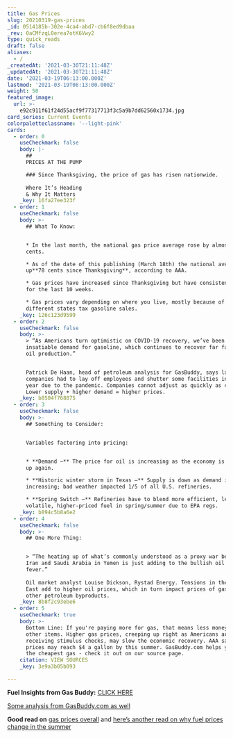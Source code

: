 ```yaml
---
title: Gas Prices
slug: 20210319-gas-prices
_id: 0514185b-302e-4ca4-abd7-cb6f8ed9dbaa
_rev: 0aCMfzqL0erea7otK6Vwy2
type: quick_reads
draft: false
aliases:
  - /
_createdAt: '2021-03-30T21:11:48Z'
_updatedAt: '2021-03-30T21:11:48Z'
date: '2021-03-19T06:13:00.000Z'
lastmod: '2021-03-19T06:13:00.000Z'
weight: 50
featured_image:
  url: >-
    e92c911f61f24d55acf9f77317713f3c5a9b7dd62560x1734.jpg
card_series: Current Events
colorpaletteclassname: '--light-pink'
cards:
  - order: 0
    useCheckmark: false
    body: |-
      ##   
      PRICES AT THE PUMP

      ### Since Thanksgiving, the price of gas has risen nationwide.  
        
      Where It’s Heading  
      & Why It Matters
    _key: 16fa27ee323f
  - order: 1
    useCheckmark: false
    body: >-
      ## What To Know:


      * In the last month, the national gas price average rose by almost 40
      cents.

      * As of the date of this publishing (March 18th) the national average is
      up**78 cents since Thanksgiving**, according to AAA.

      * Gas prices have increased since Thanksgiving but have consistently risen
      for the last 10 weeks.

      * Gas prices vary depending on where you live, mostly because of the way
      different states tax gasoline sales.
    _key: 126c123d9599
  - order: 2
    useCheckmark: false
    body: >-
      > “As Americans turn optimistic on COVID-19 recovery, we’ve been seeing
      insatiable demand for gasoline, which continues to recover far faster than
      oil production.”


      Patrick De Haan, head of petroleum analysis for GasBuddy, says large oil
      companies had to lay off employees and shutter some facilities in the last
      year due to the pandemic. Companies cannot adjust as quickly as consumers.
      Lower supply + higher demand = higher prices.
    _key: b8504f768875
  - order: 3
    useCheckmark: false
    body: >-
      ## Something to Consider:


      Variables factoring into pricing:


      * **Demand –** The price for oil is increasing as the economy is heating
      up again.

      * **Historic winter storm in Texas –** Supply is down as demand is
      increasing; bad weather impacted 1/5 of all U.S. refineries.

      * **Spring Switch –** Refineries have to blend more efficient, less
      volatile, higher-priced fuel in spring/summer due to EPA regs.
    _key: b894c5b8a6e2
  - order: 4
    useCheckmark: false
    body: >-
      ## One More Thing:


      > “The heating up of what’s commonly understood as a proxy war between
      Iran and Saudi Arabia in Yemen is just adding to the bullish oil price
      fever.”  
        
      Oil market analyst Louise Dickson, Rystad Energy. Tensions in the Middle
      East add to higher oil prices, which in turn impact prices of gasoline and
      other petroleum byproducts.
    _key: 8b8f2c93ebe6
  - order: 5
    useCheckmark: true
    body: >-
      Bottom Line: If you're paying more for gas, that means less money for
      other items. Higher gas prices, creeping up right as Americans are
      receiving stimulus checks, may slow the economic recovery. AAA says gas
      prices may reach $4 a gallon by this summer. GasBuddy.com helps you find
      the cheapest gas - check it out on our source page.
    citation: VIEW SOURCES
    _key: 3e9a3b05b093

---
```

**Fuel Insights from Gas Buddy:** [CLICK HERE](https://fuelinsights.gasbuddy.com/?_ga=2.7857850.962058628.1615999040-1086759537.1615999040)

[Some analysis from GasBuddy.com as well](https://www.gasbuddy.com/go/gas-prices-report-march-15-2021)

**Good read on** [gas prices overall](https://www.seattletimes.com/business/why-4-a-gallon-gas-may-be-coming-your-way-this-summer/) and [here’s another read on why fuel prices change in the summer](https://www.convenience.org/Topics/Fuels/Changing-Seasons-Changing-Gas-Prices)